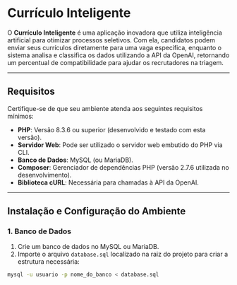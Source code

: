 # Currículo Inteligente

O **Currículo Inteligente** é uma aplicação inovadora que utiliza inteligência artificial para otimizar processos seletivos. Com ela, candidatos podem enviar seus currículos diretamente para uma vaga específica, enquanto o sistema analisa e classifica os dados utilizando a API da OpenAI, retornando um percentual de compatibilidade para ajudar os recrutadores na triagem.

---

## Requisitos

Certifique-se de que seu ambiente atenda aos seguintes requisitos mínimos:

- **PHP**: Versão 8.3.6 ou superior (desenvolvido e testado com esta versão).
- **Servidor Web**: Pode ser utilizado o servidor web embutido do PHP via CLI.
- **Banco de Dados**: MySQL (ou MariaDB).
- **Composer**: Gerenciador de dependências PHP (versão 2.7.6 utilizada no desenvolvimento).
- **Biblioteca cURL**: Necessária para chamadas à API da OpenAI.

---

## Instalação e Configuração do Ambiente

### 1. Banco de Dados

1. Crie um banco de dados no MySQL ou MariaDB.
2. Importe o arquivo `database.sql` localizado na raiz do projeto para criar a estrutura necessária:

```bash
mysql -u usuario -p nome_do_banco < database.sql
